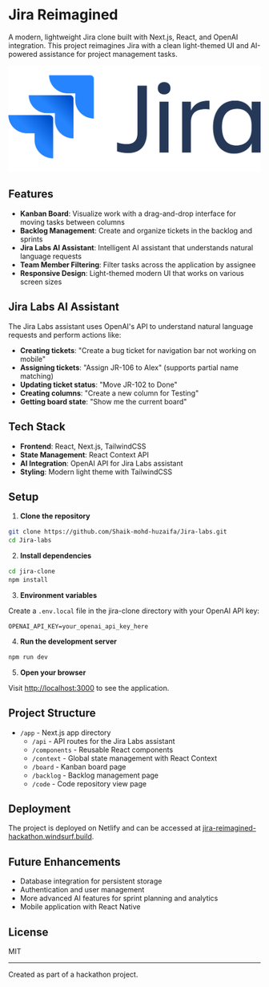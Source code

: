 # Jira Reimagined

A modern, lightweight Jira clone built with Next.js, React, and OpenAI integration. This project reimagines Jira with a clean light-themed UI and AI-powered assistance for project management tasks.

![Jira Reimagined](/jira-clone/public/jira.svg.png)

## Features

- **Kanban Board**: Visualize work with a drag-and-drop interface for moving tasks between columns
- **Backlog Management**: Create and organize tickets in the backlog and sprints
- **Jira Labs AI Assistant**: Intelligent AI assistant that understands natural language requests
- **Team Member Filtering**: Filter tasks across the application by assignee
- **Responsive Design**: Light-themed modern UI that works on various screen sizes

## Jira Labs AI Assistant

The Jira Labs assistant uses OpenAI's API to understand natural language requests and perform actions like:

- **Creating tickets**: "Create a bug ticket for navigation bar not working on mobile"
- **Assigning tickets**: "Assign JR-106 to Alex" (supports partial name matching)
- **Updating ticket status**: "Move JR-102 to Done"
- **Creating columns**: "Create a new column for Testing"
- **Getting board state**: "Show me the current board"

## Tech Stack

- **Frontend**: React, Next.js, TailwindCSS
- **State Management**: React Context API
- **AI Integration**: OpenAI API for Jira Labs assistant
- **Styling**: Modern light theme with TailwindCSS

## Setup

1. **Clone the repository**

```bash
git clone https://github.com/Shaik-mohd-huzaifa/Jira-labs.git
cd Jira-labs
```

2. **Install dependencies**

```bash
cd jira-clone
npm install
```

3. **Environment variables**

Create a `.env.local` file in the jira-clone directory with your OpenAI API key:

```
OPENAI_API_KEY=your_openai_api_key_here
```

4. **Run the development server**

```bash
npm run dev
```

5. **Open your browser**

Visit [http://localhost:3000](http://localhost:3000) to see the application.

## Project Structure

- `/app` - Next.js app directory
  - `/api` - API routes for the Jira Labs assistant
  - `/components` - Reusable React components
  - `/context` - Global state management with React Context
  - `/board` - Kanban board page
  - `/backlog` - Backlog management page
  - `/code` - Code repository view page

## Deployment

The project is deployed on Netlify and can be accessed at [jira-reimagined-hackathon.windsurf.build](https://jira-reimagined-hackathon.windsurf.build).

## Future Enhancements

- Database integration for persistent storage
- Authentication and user management
- More advanced AI features for sprint planning and analytics
- Mobile application with React Native

## License

MIT

---

Created as part of a hackathon project.
